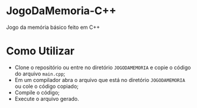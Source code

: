 # JogoDaMemoria-C++

Jogo da memória básico feito em C++

# Como Utilizar
- Clone o repositório ou entre no diretório `JOGODAMEMORIA` e copie o código do arquivo `main.cpp`;
- Em um compilador abra o arquivo que está no diretório `JOGODAMEMORIA` ou cole o código copiado;
- Compile o código;
- Execute o arquivo gerado.
